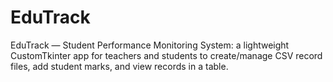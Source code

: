 # EduTrack
EduTrack — Student Performance Monitoring System: a lightweight CustomTkinter app for teachers and students to create/manage CSV record files, add student marks, and view records in a table.
